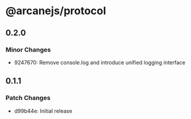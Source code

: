 # @arcanejs/protocol

## 0.2.0

### Minor Changes

- 9247670: Remove console.log and introduce unified logging interface

## 0.1.1

### Patch Changes

- d99b44e: Initial release

